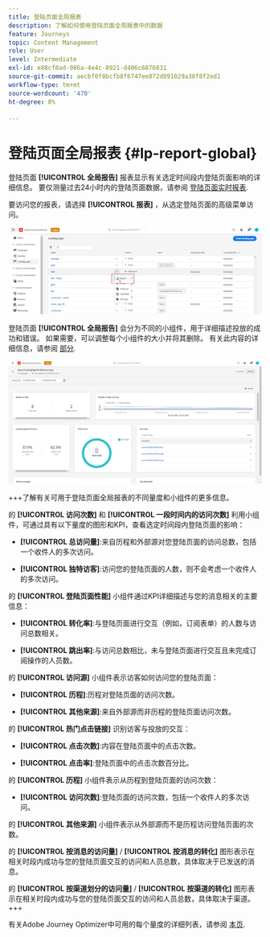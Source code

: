 ```yaml
---
title: 登陆页面全局报表
description: 了解如何使用登陆页面全局报表中的数据
feature: Journeys
topic: Content Management
role: User
level: Intermediate
exl-id: e88cf8ad-986a-4e4c-8921-d406c6876031
source-git-commit: aecbf0f8bcfb8f6747ee072d891029a38f8f2ed1
workflow-type: tm+mt
source-wordcount: '470'
ht-degree: 0%

---
```


# 登陆页面全局报表 {#lp-report-global}

登陆页面 **[!UICONTROL 全局报告]** 报表显示有关选定时间段内登陆页面影响的详细信息。 要仅测量过去24小时内的登陆页面数据，请参阅 [登陆页面实时报表](lp-report-live.md).

要访问您的报表，请选择 **[!UICONTROL 报表]** ，从选定登陆页面的高级菜单访问。

![](assets/landing_page_report.png)

登陆页面 **[!UICONTROL 全局报告]** 会分为不同的小组件，用于详细描述投放的成功和错误。 如果需要，可以调整每个小组件的大小并将其删除。 有关此内容的详细信息，请参阅 [部分](global-report.md).

![](assets/landing_page_global.png)

+++了解有关可用于登陆页面全局报表的不同量度和小组件的更多信息。

的 **[!UICONTROL 访问次数]** 和 **[!UICONTROL 一段时间内的访问次数]** 利用小组件，可通过具有以下量度的图形和KPI，查看选定时间段内登陆页面的影响：

* **[!UICONTROL 总访问量]**:来自历程和外部源对您登陆页面的访问总数，包括一个收件人的多次访问。

* **[!UICONTROL 独特访客]**:访问您的登陆页面的人数，则不会考虑一个收件人的多次访问。

的 **[!UICONTROL 登陆页面性能]** 小组件通过KPI详细描述与您的消息相关的主要信息：

* **[!UICONTROL 转化率]**:与登陆页面进行交互（例如，订阅表单）的人数与访问总数相关。

* **[!UICONTROL 跳出率]**:与访问总数相比，未与登陆页面进行交互且未完成订阅操作的人员数。

的 **[!UICONTROL 访问源]** 小组件表示访客如何访问您的登陆页面：

* **[!UICONTROL 历程]**:历程对登陆页面的访问次数。

* **[!UICONTROL 其他来源]**:来自外部源而非历程的登陆页面访问次数。

的 **[!UICONTROL 热门点击链接]** 识别访客与投放的交互：

* **[!UICONTROL 点击次数]**:内容在登陆页面中的点击次数。

* **[!UICONTROL 点击率]**:登陆页面中的点击次数百分比。

的 **[!UICONTROL 历程]** 小组件表示从历程到登陆页面的访问次数：

* **[!UICONTROL 访问次数]**:登陆页面的访问次数，包括一个收件人的多次访问。

的 **[!UICONTROL 其他来源]** 小组件表示从外部源而不是历程访问登陆页面的次数。

的 **[!UICONTROL 按消息的访问量]** / **[!UICONTROL 按消息的转化]** 图形表示在相关时段内成功与您的登陆页面交互的访问和人员总数，具体取决于已发送的消息。

的 **[!UICONTROL 按渠道划分的访问量]** / **[!UICONTROL 按渠道的转化]** 图形表示在相关时段内成功与您的登陆页面交互的访问和人员总数，具体取决于渠道。
+++

有关Adobe Journey Optimizer中可用的每个量度的详细列表，请参阅 [本页](global-report.md#list-of-components-global).
